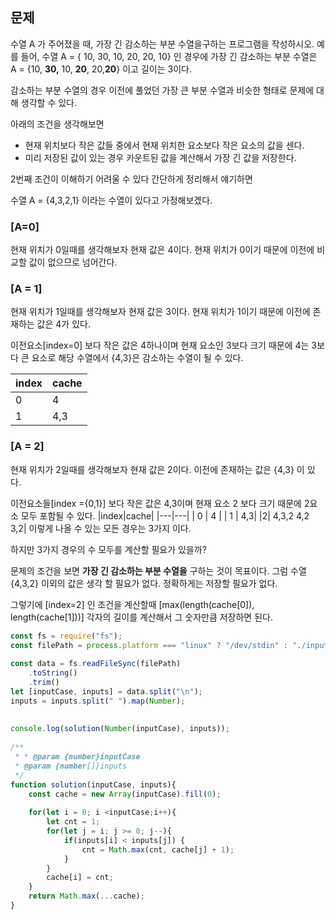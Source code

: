 

## 문제

수열 A 가 주어졌을 때, 가장 긴 감소하는 부분 수열을구하는 프로그램을 작성하시오.
예를 들어, 수열 A = { 10, 30, 10, 20, 20, 10} 인 경우에 가장 긴 감소하는 부분 수열은
A = {10, **30,** 10, **20**, 20,**20**} 이고 길이는 3이다.

감소하는 부분 수열의 경우 이전에 풀었던 가장 큰 부분 수열과 비슷한 형태로 문제에 대해 생각할 수 있다.

아래의 조건을 생각해보면
- 현재 위치보다 작은 값들 중에서 현재 위치한 요소보다 작은 요소의 값을 센다.
- 미리 저장된 값이 있는 경우 카운트된 값을 계산해서 가장 긴 값을 저장한다.

2번째 조건이 이해하기 어려울 수 있다 간단하게 정리해서 얘기하면 

수열 A = {4,3,2,1} 이라는 수열이 있다고 가정해보겠다.

### [A=0] 
현재 위치가 0일때를 생각해보자 현재 값은 4이다.
현재 위치가 0이기 때문에 이전에 비교할 값이 없으므로 넘어간다.

### [A = 1]
현재 위치가 1일때를 생각해보자 현재 값은 3이다.
현재 위치가 1이기 때문에 이전에 존재하는 값은 4가 있다.

이전요소[index=0] 보다 작은 값은 4하나이며 현재 요소인 3보다 크기 때문에
4는 3보다 큰 요소로  해당 수열에서 {4,3}은 감소하는 수열이 될 수 있다.

|index|cache|
|---|---|
| 0 | 4  |
| 1 | 4,3|

### [A = 2]
현재 위치가 2일때를 생각해보자 현재 값은 2이다.
이전에 존재하는 값은 {4,3} 이 있다.

이전요소들[index ={0,1}] 보다 작은 값은 4,3이며 현재 요소 2 보다 크기 때문에 2요소 모두 포함될 수 있다.
|index|cache|
|---|---|
| 0 | 4  |
| 1 | 4,3|
|2| 4,3,2 4,2 3,2|
이렇게 나올 수 있는 모든 경우는 3가지 이다.

하지만 3가지 경우의 수 모두를 계산할 필요가 있을까?

문제의 조건을 보면 **가장 긴 감소하는 부분 수열을** 구하는 것이 목표이다.
그럼 수열 {4,3,2} 이외의 값은 생각 할 필요가 없다. 정확하게는 저장할 필요가 없다.

그렇기에
[index=2] 인 조건을 계산할때 [max(length(cache[0]), length(cache[1]))] 각자의 길이를 계산해서
그 숫자만큼 저장하면 된다.

```javascript
const fs = require("fs");  
const filePath = process.platform === "linux" ? "/dev/stdin" : "./input.txt";  
  
const data = fs.readFileSync(filePath)  
    .toString()  
    .trim()  
let [inputCase, inputs] = data.split("\n");  
inputs = inputs.split(" ").map(Number);  
  
  
console.log(solution(Number(inputCase), inputs));  
  
/**  
 * * @param {number}inputCase  
 * @param {number[]}inputs  
 */  
function solution(inputCase, inputs){  
    const cache = new Array(inputCase).fill(0);  
  
    for(let i = 0; i <inputCase;i++){  
        let cnt = 1;  
        for(let j = i; j >= 0; j--){  
            if(inputs[i] < inputs[j]) {  
                cnt = Math.max(cnt, cache[j] + 1);  
            }  
        }  
        cache[i] = cnt;  
    }  
    return Math.max(...cache);  
}
```

